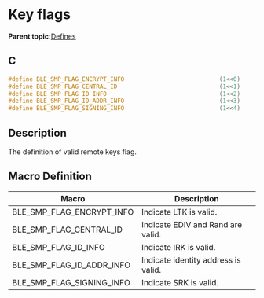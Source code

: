 # Key flags

**Parent topic:**[Defines](GUID-E98A07E1-AB35-4D3D-B408-251AB8127825.md)

## C

```c
#define BLE_SMP_FLAG_ENCRYPT_INFO                           (1<<0)
#define BLE_SMP_FLAG_CENTRAL_ID                             (1<<1)
#define BLE_SMP_FLAG_ID_INFO                                (1<<2)
#define BLE_SMP_FLAG_ID_ADDR_INFO                           (1<<3)
#define BLE_SMP_FLAG_SIGNING_INFO                           (1<<4)
```

## Description

The definition of valid remote keys flag.

## Macro Definition

|Macro|Description|
|-----|-----------|
|BLE\_SMP\_FLAG\_ENCRYPT\_INFO|Indicate LTK is valid.|
|BLE\_SMP\_FLAG\_CENTRAL\_ID|Indicate EDIV and Rand are valid.|
|BLE\_SMP\_FLAG\_ID\_INFO|Indicate IRK is valid.|
|BLE\_SMP\_FLAG\_ID\_ADDR\_INFO|Indicate identity address is valid.|
|BLE\_SMP\_FLAG\_SIGNING\_INFO|Indicate SRK is valid.|

